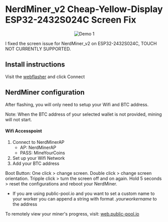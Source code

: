 # NerdMiner_v2 Cheap-Yellow-Display ESP32-2432S024C Screen Fix

<p align="center">
  <img src="https://github.com/jbman2025/Nerdminer-v2-esp32-2432s024c-screen-fix-flash/blob/main/img/nmv2.jpg" alt="Demo 1">
</p>
I fixed the screen issue for NerdMiner_v2 on ESP32-2432S024C, TOUCH NOT CURRENTLY SUPPORTED. 

## Install instructions

Visit the [webflasher](https://jbman2025.github.io/Nerdminer-v2-esp32-2432s024c-screen-fix-flash/flash.html) and click Connect

## NerdMiner configuration

After flashing, you will only need to setup your Wifi and BTC address.

Note: When the BTC address of your selected wallet is not provided, mining will not start.

#### Wifi Accesspoint

1. Connect to NerdMinerAP
   - AP: NerdMinerAP
   - PASS: MineYourCoins
2. Set up your Wifi Network
3. Add your BTC address

Boot Button:
One click > change screen.
Double click > change screen orientation.
Tripple click > turn the screen off and on again.
Hold 5 seconds > reset the configurations and reboot your NerdMiner.

   - If you are using public-pool.io and you want to set a custom name to your worker you can append a string with format _.yourworkername_ to the address

To remotely view your miner's progress, visit: [web.public-pool.io](https://web.public-pool.io/#/)
